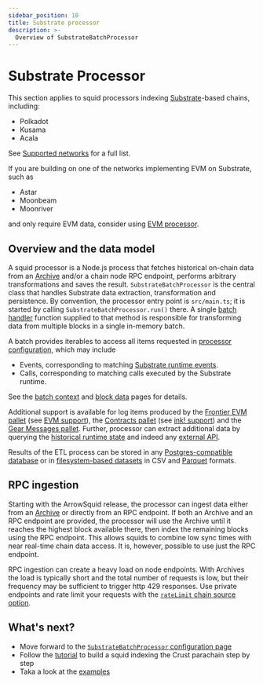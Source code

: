 ```yaml
---
sidebar_position: 10
title: Substrate processor
description: >-
  Overview of SubstrateBatchProcessor
---
```


# Substrate Processor

This section applies to squid processors indexing [Substrate](https://substrate.io)-based chains, including:

- Polkadot
- Kusama
- Acala

See [Supported networks](/arrowsquid-docs-v0/substrate-indexing/supported-networks) for a full list.

If you are building on one of the networks implementing EVM on Substrate, such as

- Astar
- Moonbeam
- Moonriver

and only require EVM data, consider using [EVM processor](/arrowsquid-docs-v0/evm-indexing).

## Overview and the data model

A squid processor is a Node.js process that fetches historical on-chain data from an [Archive](/arrowsquid-docs-v0/archives) and/or a chain node RPC endpoint, performs arbitrary transformations and saves the result. `SubstrateBatchProcessor` is the central class that handles Substrate data extraction, transformation and persistence. By convention, the processor entry point is `src/main.ts`; it is started by calling `SubstrateBatchProcessor.run()` there. A single [batch handler](/arrowsquid-docs-v0/basics/batch-processing) function supplied to that method is responsible for transforming data from multiple blocks in a single in-memory batch.

A batch provides iterables to access all items requested in [processor configuration](../setup), which may include

- Events, corresponding to matching [Substrate runtime events](https://docs.substrate.io/main-docs/build/events-errors/).
- Calls, corresponding to matching calls executed by the Substrate runtime.

See the [batch context](/arrowsquid-docs-v0/basics/squid-processor/#batch-context) and [block data](../context-interfaces/) pages for details. 

Additional support is available for log items produced by the [Frontier EVM pallet](https://paritytech.github.io/frontier/frame/evm.html) (see [EVM support](../specialized/evm)), the [Contracts pallet](https://crates.parity.io/pallet_contracts/index.html) (see [ink! support](../specialized/wasm)) and the [Gear Messages pallet](../specialized/gear). Further, processor can extract additional data by querying the [historical runtime state](/arrowsquid-docs-v0/substrate-indexing/storage-state-calls) and indeed any [external API](/arrowsquid-docs-v0/basics/external-api).

Results of the ETL process can be stored in any [Postgres-compatible database](/arrowsquid-docs-v0/store/postgres/typeorm-store/) or in [filesystem-based datasets](/arrowsquid-docs-v0/store/file-store/) in CSV and [Parquet](https://parquet.apache.org) formats.

## RPC ingestion

Starting with the ArrowSquid release, the processor can ingest data either from an [Archive](/arrowsquid-docs-v0/archives) or directly from an RPC endpoint. If both an Archive and an RPC endpoint are provided, the processor will use the Archive until it reaches the highest block available there, then index the remaining blocks using the RPC endpoint. This allows squids to combine low sync times with near real-time chain data access. It is, however, possible to use just the RPC endpoint.

RPC ingestion can create a heavy load on node endpoints. With Archives the load is typically short and the total number of requests is low, but their frequency may be sufficient to trigger http 429 responses. Use private endpoints and rate limit your requests with the [`rateLimit` chain source option](../setup/general/#set-data-source).

## What's next?

- Move forward to the [`SubstrateBatchProcessor` configuration page](../setup)
- Follow the [tutorial](/arrowsquid-docs-v0/tutorials/create-a-simple-squid) to build a squid indexing the Crust parachain step by step
- Taka a look at the [examples](/arrowsquid-docs-v0/examples/substrate)

